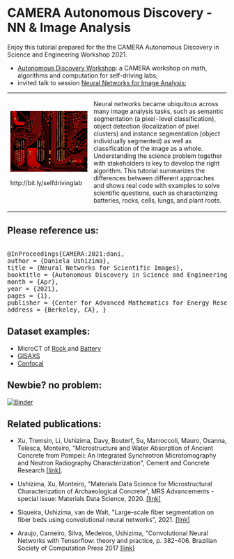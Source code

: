 CAMERA Autonomous Discovery - NN & Image Analysis
=================================================

Enjoy this tutorial prepared for the the CAMERA Autonomous Discovery in Science and Engineering Workshop 2021. 
- [Autonomous Discovery Workshop](https://autonomous-discovery.lbl.gov/): a CAMERA workshop on math, algorithms and computation for self-driving labs; 
- invited talk to session [Neural Networks for Image Analysis](https://autonomous-discovery.lbl.gov/agenda/day-1-april-20th);

<table border="0">
 <tr>
    <td>
     <img src="https://github.com/dani-lbnl/CAMERA_workshop2021/blob/main/selfdrive.png" width="400">
     <p> http://bit.ly/selfdrivinglab
    </td>
    <td>
     <p>
Neural networks became ubiquitous across many image analysis tasks, such as semantic segmentation (a pixel-level classification), object detection (localization of pixel clusters) and instance segmentation (object individually segmented) as well as classification of the image as a whole. Understanding the science problem together with stakeholders is key to develop the right algorithm. This tutorial summarizes the differences between different approaches and shows real code with examples to solve scientific questions, such as characterizing batteries, rocks, cells, lungs, and plant roots.
 </tr>
</table>

Please reference us:
--------------------

<div class="row"> <pre class="col-md-offset-2 col-md-8"> 
@InProceedings{CAMERA:2021:dani, 
author = {Daniela Ushizima}, 
title = {Neural Networks for Scientific Images}, 
booktitle = {Autonomous Discovery in Science and Engineering}, 
month = {Apr}, 
year = {2021}, 
pages = {1}, 
publisher = {Center for Advanced Mathematics for Energy Research Applications}, 
address = {Berkeley, CA}, }</pre> </div>

Dataset examples:
-----------------

-	MicroCT of <a href="https://zenodo.org/record/3890837#.Xue18WpKiA1"> Rock </a> and <a href="https://scx2.b-cdn.net/gfx/news/hires/2013/libatterydendrites1.jpg"> Battery </a>
-	<a href="https://github.com/dani-lbnl/CAMERA_workshop2021/blob/main/gisaxs.zip"> GISAXS </a>
-	<a href="https://github.com/dani-lbnl/CAMERA_workshop2021/blob/main/confocal.png"> Confocal </a>

Newbie? no problem:
-------------------

[![Binder](https://mybinder.org/badge.svg)](https://mybinder.org/v2/gh/imagexd/2019-tutorial-skimage/master)

Related publications:
---------------------

-	Xu, Tremsin, Li, Ushizima, Davy, Bouterf, Su, Marroccoli, Mauro, Osanna, Telesca, Monteiro, "Microstructure and Water Absorption of Ancient Concrete from Pompeii: An Integrated Synchrotron Microtomography and Neutron Radiography Characterization", Cement and Concrete Research [[link]](https://www.sciencedirect.com/science/article/abs/pii/S0008884620315623).

-	Ushizima, Xu, Monteiro, "Materials Data Science for Microstructural Characterization of Archaeological Concrete", MRS Advancements - special issue: Materials Data Science, 2020. [[link]](https://bit.ly/dxc2020)

-	Siqueira, Ushizima, van de Walt, "Large-scale fiber segmentation on fiber beds using convolutional neural networks", 2021. [[link]](https://arxiv.org/abs/2101.04823)

-	Araujo, Carneiro, Silva, Medeiros, Ushizima, "Convolutional Neural Networks with Tensorflow: theory and practice, p. 382-406. Brazilian Society of Computation Press 2017 [[link]](https://docplayer.com.br/57119969-Redes-neurais-convolucionais-com-tensorflow-teoria-e-pratica.html)
